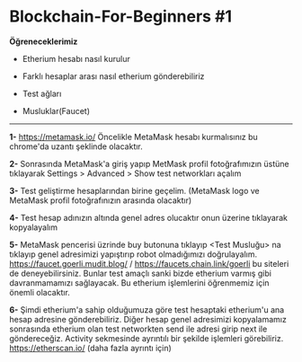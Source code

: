 # Blockchain-For-Beginners #1

**Öğreneceklerimiz**

- Etherium hesabı nasıl kurulur

- Farklı hesaplar arası nasıl etherium gönderebiliriz

- Test ağları

- Musluklar(Faucet)

----------------------------------------------------------------------

**1-** https://metamask.io/ Öncelikle MetaMask hesabı kurmalısınız bu chrome'da uzantı şeklinde olacaktır.

**2-** Sonrasında MetaMask'a giriş yapıp MetMask profil fotoğrafımızın üstüne tıklayarak Settings > Advanced > Show test networkları açalım

**3-** Test geliştirme hesaplarından birine geçelim. (MetaMask logo ve MetaMask profil fotoğrafınızın arasında olacaktır)

**4-** Test hesap adınızın altında genel adres olucaktır onun üzerine tıklayarak kopyalayalım

**5-** MetaMask pencerisi üzrinde buy butonuna tıklayıp <Test Musluğu> na tıklayıp genel adresimizi yapıştırıp robot olmadığımızı doğrulayalım.
https://faucet.goerli.mudit.blog/ / https://faucets.chain.link/goerli bu siteleri de deneyebilirsiniz. Bunlar test amaçlı sanki bizde etherium varmış gibi davranmamamızı sağlayacak. Bu etherium işlemlerini öğrenmemiz için önemli olacaktır.

**6-** Şimdi etherium'a sahip olduğumuza göre test hesaptaki etherium'u ana hesap adresine gönderebiliriz. Diğer hesap genel adresimizi kopyalamamız sonrasında etherium olan test networkten send ile adresi girip next ile göndereceğiz.
Activity sekmesinde ayrıntılı bir şekilde işlemleri görebiliriz.
https://etherscan.io/ (daha fazla ayrıntı için)
